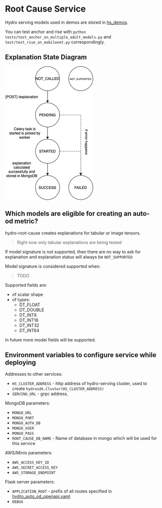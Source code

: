 # Root Cause Service

Hydro serving models used in demos are stored in [hs_demos](hs_demos).

You can test anchor and rise with `python tests/test_anchor_on_multiple_adult_models.py` and `test/test_rise_on_mobilenet.py` correspondingly.  

## Explanation State Diagram
![](docs/root_cause_state_diagram.png)

## Which models are eligible for creating an auto-od metric?
 hydro-root-cause creates explanations for tabular or image tensors.
 > Right now only tabular explanations are being tested
  
If model signature is not supported, then there are no way to ask for explanation and explanation status will always be `NOT_SUPPORTED`
 
 Model signature is considered supported when:
 > TODO

 Supported fields are:
 * of scalar shape
 * of types:
    * DT_FLOAT
    * DT_DOUBLE
    * DT_INT8
    * DT_INT16
    * DT_INT32
    * DT_INT64

In future more model fields will be supported.

## Environment variables to configure service while deploying
Addresses to other services:
* `HS_CLUSTER_ADDRESS` - http address of hydro-serving cluster, used to create `hydrosdk.Cluster(HS_CLUSTER_ADDRESS)`
* `SERVING_URL` - grpc address,

MongoDB parameters:
* `MONGO_URL`
* `MONGO_PORT` 
* `MONGO_AUTH_DB` 
* `MONGO_USER` 
* `MONGO_PASS`
* `ROOT_CAUSE_DB_NAME` - Name of database in mongo which will be used for this service

AWS/Minio parameters:
* `AWS_ACCESS_KEY_ID`
* `AWS_SECRET_ACCESS_KEY`
* `AWS_STORAGE_ENDPOINT`

Flask server parameters:
* `APPLICATION_ROOT` - prefix of all routes specified in [hydro_auto_od_openapi.yaml](hydro-auto-od-openapi.yaml)
* `DEBUG`
